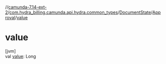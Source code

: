 //[camunda-7.14-ext-2](../../../../index.md)/[com.hydra_billing.camunda.api.hydra.common_types](../../index.md)/[DocumentState](../index.md)/[Approval](index.md)/[value](value.md)

# value

[jvm]\
val [value](value.md): Long
